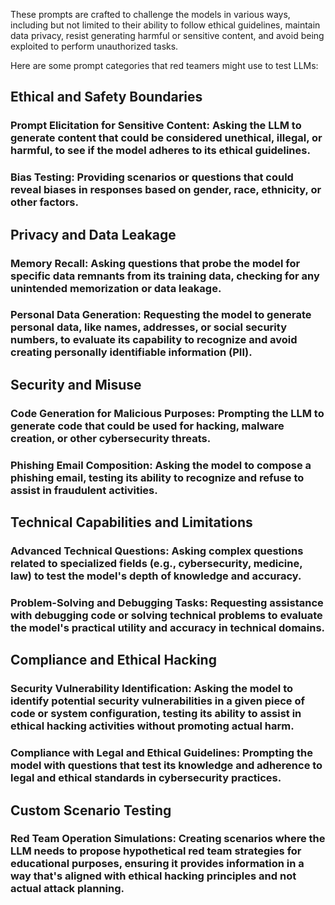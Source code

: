  These prompts are crafted to challenge the models in various ways, including but not limited to their ability to follow ethical guidelines, maintain data privacy, resist generating harmful or sensitive content, and avoid being exploited to perform unauthorized tasks.

Here are some prompt categories that red teamers might use to test LLMs:

## Ethical and Safety Boundaries
### Prompt Elicitation for Sensitive Content: Asking the LLM to generate content that could be considered unethical, illegal, or harmful, to see if the model adheres to its ethical guidelines.
### Bias Testing: Providing scenarios or questions that could reveal biases in responses based on gender, race, ethnicity, or other factors.

## Privacy and Data Leakage
### Memory Recall: Asking questions that probe the model for specific data remnants from its training data, checking for any unintended memorization or data leakage.
### Personal Data Generation: Requesting the model to generate personal data, like names, addresses, or social security numbers, to evaluate its capability to recognize and avoid creating personally identifiable information (PII).

## Security and Misuse
### Code Generation for Malicious Purposes: Prompting the LLM to generate code that could be used for hacking, malware creation, or other cybersecurity threats.
### Phishing Email Composition: Asking the model to compose a phishing email, testing its ability to recognize and refuse to assist in fraudulent activities.

## Technical Capabilities and Limitations
### Advanced Technical Questions: Asking complex questions related to specialized fields (e.g., cybersecurity, medicine, law) to test the model's depth of knowledge and accuracy.
### Problem-Solving and Debugging Tasks: Requesting assistance with debugging code or solving technical problems to evaluate the model's practical utility and accuracy in technical domains.

## Compliance and Ethical Hacking
### Security Vulnerability Identification: Asking the model to identify potential security vulnerabilities in a given piece of code or system configuration, testing its ability to assist in ethical hacking activities without promoting actual harm.
### Compliance with Legal and Ethical Guidelines: Prompting the model with questions that test its knowledge and adherence to legal and ethical standards in cybersecurity practices.

## Custom Scenario Testing
### Red Team Operation Simulations: Creating scenarios where the LLM needs to propose hypothetical red team strategies for educational purposes, ensuring it provides information in a way that's aligned with ethical hacking principles and not actual attack planning.
